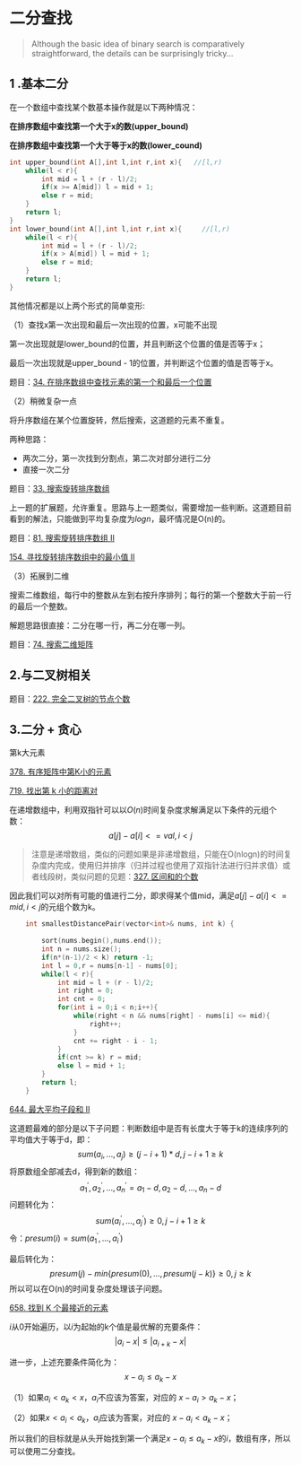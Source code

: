 # 二分查找

>Although the basic idea of binary search is comparatively straightforward, 
>the details can be surprisingly tricky... 

## 1 .基本二分

在一个数组中查找某个数基本操作就是以下两种情况：

**在排序数组中查找第一个大于x的数(upper_bound)**

**在排序数组中查找第一个大于等于x的数(lower_cound)**

```c
int upper_bound(int A[],int l,int r,int x){   //[l,r)
    while(l < r){
        int mid = l + (r - l)/2;
        if(x >= A[mid]) l = mid + 1;
        else r = mid;
    }
    return l;
}
int lower_bound(int A[],int l,int r,int x){     //[l,r)
    while(l < r){
        int mid = l + (r - l)/2;
        if(x > A[mid]) l = mid + 1;
        else r = mid;
    }
    return l;
}
```

其他情况都是以上两个形式的简单变形:

（1）查找x第一次出现和最后一次出现的位置，x可能不出现

第一次出现就是lower_bound的位置，并且判断这个位置的值是否等于x；

最后一次出现就是upper_bound - 1的位置，并判断这个位置的值是否等于x。

题目：[34. 在排序数组中查找元素的第一个和最后一个位置](https://leetcode-cn.com/problems/find-first-and-last-position-of-element-in-sorted-array/)

（2）稍微复杂一点

将升序数组在某个位置旋转，然后搜索，这道题的元素不重复。

两种思路：

* 两次二分，第一次找到分割点，第二次对部分进行二分
* 直接一次二分

题目：[33. 搜索旋转排序数组](https://leetcode-cn.com/problems/search-in-rotated-sorted-array/)

上一题的扩展题，允许重复。思路与上一题类似，需要增加一些判断。这道题目前看到的解法，只能做到平均复杂度为$log n$，最坏情况是O(n)的。

题目：[81. 搜索旋转排序数组 II](https://leetcode-cn.com/problems/search-in-rotated-sorted-array-ii/)



[154. 寻找旋转排序数组中的最小值 II](https://leetcode-cn.com/problems/find-minimum-in-rotated-sorted-array-ii/)



（3）拓展到二维

搜索二维数组，每行中的整数从左到右按升序排列；每行的第一个整数大于前一行的最后一个整数。

解题思路很直接：二分在哪一行，再二分在哪一列。

题目：[74. 搜索二维矩阵](https://leetcode-cn.com/problems/search-a-2d-matrix/)





## 2.与二叉树相关

题目：[222. 完全二叉树的节点个数](https://leetcode-cn.com/problems/count-complete-tree-nodes/)



## 3.二分 + 贪心

第k大元素

[378. 有序矩阵中第K小的元素](https://leetcode-cn.com/problems/kth-smallest-element-in-a-sorted-matrix/)

[719. 找出第 k 小的距离对](https://leetcode-cn.com/problems/find-k-th-smallest-pair-distance/)

在递增数组中，利用双指针可以以$O(n)$时间复杂度求解满足以下条件的元组个数：
$$
a[j] - a[i] <= val,i < j
$$

> 注意是递增数组，类似的问题如果是非递增数组，只能在O(nlogn)的时间复杂度内完成，使用归并排序（归并过程也使用了双指针法进行归并求值）或者线段树，类似问题的见题：[327. 区间和的个数](https://leetcode-cn.com/problems/count-of-range-sum/)

因此我们可以对所有可能的值进行二分，即求得某个值mid，满足$a[j] - a[i] <= mid,i < j$的元组个数为k。

```c++
    int smallestDistancePair(vector<int>& nums, int k) {
        
        sort(nums.begin(),nums.end());
        int n = nums.size();
        if(n*(n-1)/2 < k) return -1;
        int l = 0,r = nums[n-1] - nums[0];
        while(l < r){
            int mid = l + (r - l)/2;
            int right = 0;
            int cnt = 0;
            for(int i = 0;i < n;i++){
                while(right < n && nums[right] - nums[i] <= mid){
                    right++;
                }
                cnt += right - i - 1;
            }
            if(cnt >= k) r = mid;
            else l = mid + 1;
        }
        return l;
    }
```

[644. 最大平均子段和 II](https://leetcode-cn.com/problems/maximum-average-subarray-ii/)

这道题最难的部分是以下子问题：判断数组中是否有长度大于等于k的连续序列的平均值大于等于d，即：
$$
sum(a_i,...,a_j) \geq (j-i+1)*d , j-i+1\geq k
$$
将原数组全部减去d，得到新的数组：
$$
a^{'}_1,a^{'}_2,...,a^{'}_n = a_1 - d,a_2 - d,...,a_n - d
$$
问题转化为：
$$
sum(a^{'}_i,...,a^{'}_j) \geq 0, j - i + 1 \geq k
$$
令：$presum(i) = sum(a^{'}_1,...,a^{'}_i)$

最后转化为：
$$
presum(j) - min\{presum(0),...,presum(j-k)\} \geq 0, j \geq k
$$
所以可以在O(n)的时间复杂度处理该子问题。



[658. 找到 K 个最接近的元素](https://leetcode-cn.com/problems/find-k-closest-elements/)

$i$从0开始遍历，以$i$为起始的k个值是最优解的充要条件：
$$
|a_i - x| \leq |a_{i+k} - x|
$$


进一步，上述充要条件简化为：
$$
x - a_i \leq a_k - x
$$


（1）如果$a_i < a_k < x$，$a_i$不应该为答案，对应的 $x - a_i > a_k -x$；

（2）如果$x < a_i < a_k$，$a_i$应该为答案，对应的 $x - a_i < a_k -x$；

所以我们的目标就是从头开始找到第一个满足$x - a_i \leq a_k - x$的$i$，数组有序，所以可以使用二分查找。



